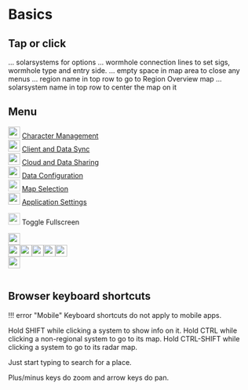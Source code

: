 # Basics

## Tap or click
... solarsystems for options
... wormhole connection lines to set sigs, wormhole type and entry side.
... empty space in map area to close any menus
... region name in top row to go to Region Overview map
... solarsystem name in top row to center the map on it

## Menu
<img src="https://raw.githubusercontent.com/Risingson/eedocs/master/docs/images/User-100_26_100_off.png" width="24" height="24" > [Character Management](https://eveeye.readthedocs.io/en/latest/sync/character-management/)<br>
<img src="https://raw.githubusercontent.com/Risingson/eedocs/master/docs/images/Marker-100_off.png" width="24" height="24" > [Client and Data Sync](https://eveeye.readthedocs.io/en/latest/sync/client-synchronisation/)<br>
<img src="https://raw.githubusercontent.com/Risingson/eedocs/master/docs/images/Share-100_off.png" width="24" height="24" > [Cloud and Data Sharing](https://eveeye.readthedocs.io/en/latest/sharing/cloud/)<br>
<img src="https://raw.githubusercontent.com/Risingson/eedocs/master/docs/images/Node-100_off.png" width="24" height="24" > [Data Configuration](https://eveeye.readthedocs.io/en/latest/data/overview/)<br>
<img src="https://raw.githubusercontent.com/Risingson/eedocs/master/docs/images/Map-100_off.png" width="24" height="24" style="opacity:0.8;"> [Map Selection](https://eveeye.readthedocs.io/en/latest/map/layout/)<br>
<img src="https://raw.githubusercontent.com/Risingson/eedocs/master/docs/images/Settings-100_off.png" width="24" height="24" > [Application Settings](https://eveeye.readthedocs.io/en/latest/ui/settings/)<br>

<img src="https://raw.githubusercontent.com/Risingson/eedocs/master/docs/images/Fullscreen-100_off.png" width="24" height="24" style="opacity:0.8;"> Toggle Fullscreen<br>

<img src="https://raw.githubusercontent.com/Risingson/eedocs/master/docs/images/Lock.png" width="24" height="24" ><br>
<img src="https://raw.githubusercontent.com/Risingson/eedocs/master/docs/images/5.png" width="24" height="24" ><img src="https://raw.githubusercontent.com/Risingson/eedocs/master/docs/images/4.png" width="24" height="24" ><img src="https://raw.githubusercontent.com/Risingson/eedocs/master/docs/images/3.png" width="24" height="24" ><img src="https://raw.githubusercontent.com/Risingson/eedocs/master/docs/images/2.png" width="24" height="24" ><img src="https://raw.githubusercontent.com/Risingson/eedocs/master/docs/images/1.png" width="24" height="24" ><br>
<img src="https://raw.githubusercontent.com/Risingson/eedocs/master/docs/images/Collapse-100.png" width="24" height="24" ><br>
<img src="https://raw.githubusercontent.com/Risingson/eedocs/master/docs/images/setDestination.png" width="24" height="15" ><img src="https://raw.githubusercontent.com/Risingson/eedocs/master/docs/images/setWaypoint.png" width="24" height="15" ><br>
## Browser keyboard shortcuts

!!! error "Mobile"
    Keyboard shortcuts do not apply to mobile apps.

Hold SHIFT while clicking a system to show info on it.
Hold CTRL while clicking a non-regional system to go to its map.
Hold CTRL-SHIFT while clicking a system to go to its radar map.

Just start typing to search for a place.

Plus/minus keys do zoom and arrow keys do pan.



<!--stackedit_data:
eyJoaXN0b3J5IjpbNDAxODM4MTk4XX0=
-->